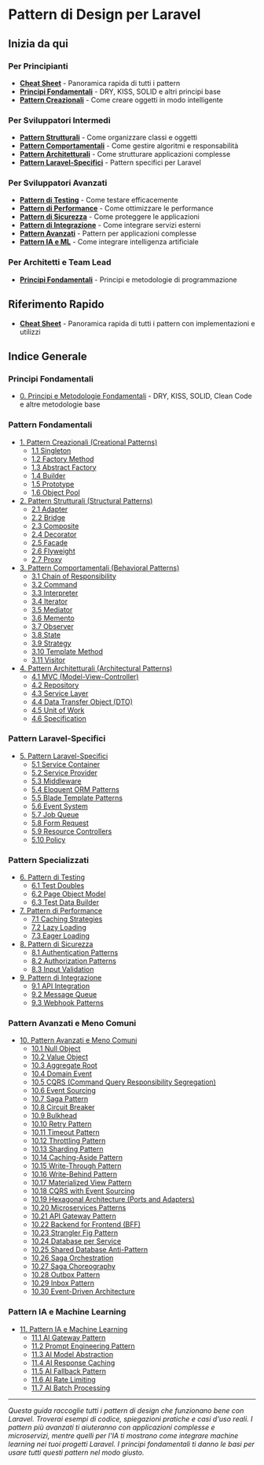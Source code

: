 # Pattern di Design per Laravel

## Inizia da qui

### Per Principianti
- [**Cheat Sheet**](CHEAT-SHEET.md) - Panoramica rapida di tutti i pattern
- [**Principi Fondamentali**](00-fondamentali/README.md) - DRY, KISS, SOLID e altri principi base
- [**Pattern Creazionali**](01-pattern-creazionali/README.md) - Come creare oggetti in modo intelligente

### Per Sviluppatori Intermedi
- [**Pattern Strutturali**](02-pattern-strutturali/) - Come organizzare classi e oggetti
- [**Pattern Comportamentali**](03-pattern-comportamentali/) - Come gestire algoritmi e responsabilità
- [**Pattern Architetturali**](04-pattern-architetturali/) - Come strutturare applicazioni complesse
- [**Pattern Laravel-Specifici**](05-pattern-laravel-specifici/) - Pattern specifici per Laravel

### Per Sviluppatori Avanzati
- [**Pattern di Testing**](06-pattern-testing/) - Come testare efficacemente
- [**Pattern di Performance**](07-pattern-performance/) - Come ottimizzare le performance
- [**Pattern di Sicurezza**](08-pattern-sicurezza/) - Come proteggere le applicazioni
- [**Pattern di Integrazione**](09-pattern-integrazione/) - Come integrare servizi esterni
- [**Pattern Avanzati**](10-pattern-avanzati/) - Pattern per applicazioni complesse
- [**Pattern IA e ML**](11-pattern-ia-ml/) - Come integrare intelligenza artificiale

### Per Architetti e Team Lead
- [**Principi Fondamentali**](00-fondamentali/README.md) - Principi e metodologie di programmazione

## Riferimento Rapido
- [**Cheat Sheet**](CHEAT-SHEET.md) - Panoramica rapida di tutti i pattern con implementazioni e utilizzi

## Indice Generale

### Principi Fondamentali
- [0. Principi e Metodologie Fondamentali](00-fondamentali/README.md) - DRY, KISS, SOLID, Clean Code e altre metodologie base

### Pattern Fondamentali
- [1. Pattern Creazionali (Creational Patterns)](01-pattern-creazionali/README.md)
  - [1.1 Singleton](01-pattern-creazionali/01-singleton/singleton-pattern.md)
  - [1.2 Factory Method](01-pattern-creazionali/02-factory-method/factory-method-pattern.md)
  - [1.3 Abstract Factory](01-pattern-creazionali/03-abstract-factory/abstract-factory-pattern.md)
  - [1.4 Builder](01-pattern-creazionali/04-builder/builder-pattern.md)
  - [1.5 Prototype](01-pattern-creazionali/05-prototype/prototype-pattern.md)
  - [1.6 Object Pool](01-pattern-creazionali/06-object-pool/object-pool-pattern.md)
- [2. Pattern Strutturali (Structural Patterns)](02-pattern-strutturali/)
  - [2.1 Adapter](02-pattern-strutturali/01-adapter/)
  - [2.2 Bridge](02-pattern-strutturali/02-bridge/)
  - [2.3 Composite](02-pattern-strutturali/03-composite/)
  - [2.4 Decorator](02-pattern-strutturali/04-decorator/)
  - [2.5 Facade](02-pattern-strutturali/05-facade/)
  - [2.6 Flyweight](02-pattern-strutturali/06-flyweight/)
  - [2.7 Proxy](02-pattern-strutturali/07-proxy/)
- [3. Pattern Comportamentali (Behavioral Patterns)](03-pattern-comportamentali/)
  - [3.1 Chain of Responsibility](03-pattern-comportamentali/01-chain-of-responsibility/)
  - [3.2 Command](03-pattern-comportamentali/02-command/)
  - [3.3 Interpreter](03-pattern-comportamentali/03-interpreter/)
  - [3.4 Iterator](03-pattern-comportamentali/04-iterator/)
  - [3.5 Mediator](03-pattern-comportamentali/05-mediator/)
  - [3.6 Memento](03-pattern-comportamentali/06-memento/)
  - [3.7 Observer](03-pattern-comportamentali/07-observer/)
  - [3.8 State](03-pattern-comportamentali/08-state/)
  - [3.9 Strategy](03-pattern-comportamentali/09-strategy/)
  - [3.10 Template Method](03-pattern-comportamentali/10-template-method/)
  - [3.11 Visitor](03-pattern-comportamentali/11-visitor/)
- [4. Pattern Architetturali (Architectural Patterns)](04-pattern-architetturali/)
  - [4.1 MVC (Model-View-Controller)](04-pattern-architetturali/01-mvc/)
  - [4.2 Repository](04-pattern-architetturali/02-repository/)
  - [4.3 Service Layer](04-pattern-architetturali/03-service-layer/)
  - [4.4 Data Transfer Object (DTO)](04-pattern-architetturali/04-dto/)
  - [4.5 Unit of Work](04-pattern-architetturali/05-unit-of-work/)
  - [4.6 Specification](04-pattern-architetturali/06-specification/)

### Pattern Laravel-Specifici
- [5. Pattern Laravel-Specifici](05-pattern-laravel-specifici/)
  - [5.1 Service Container](05-pattern-laravel-specifici/01-service-container/)
  - [5.2 Service Provider](05-pattern-laravel-specifici/02-service-provider/)
  - [5.3 Middleware](05-pattern-laravel-specifici/03-middleware/)
  - [5.4 Eloquent ORM Patterns](05-pattern-laravel-specifici/04-eloquent-orm/)
  - [5.5 Blade Template Patterns](05-pattern-laravel-specifici/05-blade-templates/)
  - [5.6 Event System](05-pattern-laravel-specifici/06-event-system/)
  - [5.7 Job Queue](05-pattern-laravel-specifici/07-job-queue/)
  - [5.8 Form Request](05-pattern-laravel-specifici/08-form-request/)
  - [5.9 Resource Controllers](05-pattern-laravel-specifici/09-resource-controllers/)
  - [5.10 Policy](05-pattern-laravel-specifici/10-policy/)

### Pattern Specializzati
- [6. Pattern di Testing](06-pattern-testing/)
  - [6.1 Test Doubles](06-pattern-testing/01-test-doubles/)
  - [6.2 Page Object Model](06-pattern-testing/02-page-object-model/)
  - [6.3 Test Data Builder](06-pattern-testing/03-test-data-builder/)
- [7. Pattern di Performance](07-pattern-performance/)
  - [7.1 Caching Strategies](07-pattern-performance/01-caching-strategies/)
  - [7.2 Lazy Loading](07-pattern-performance/02-lazy-loading/)
  - [7.3 Eager Loading](07-pattern-performance/03-eager-loading/)
- [8. Pattern di Sicurezza](08-pattern-sicurezza/)
  - [8.1 Authentication Patterns](08-pattern-sicurezza/01-authentication/)
  - [8.2 Authorization Patterns](08-pattern-sicurezza/02-authorization/)
  - [8.3 Input Validation](08-pattern-sicurezza/03-input-validation/)
- [9. Pattern di Integrazione](09-pattern-integrazione/)
  - [9.1 API Integration](09-pattern-integrazione/01-api-integration/)
  - [9.2 Message Queue](09-pattern-integrazione/02-message-queue/)
  - [9.3 Webhook Patterns](09-pattern-integrazione/03-webhook-patterns/)

### Pattern Avanzati e Meno Comuni
- [10. Pattern Avanzati e Meno Comuni](10-pattern-avanzati/)
  - [10.1 Null Object](10-pattern-avanzati/01-null-object/null-object-pattern.md)
  - [10.2 Value Object](10-pattern-avanzati/02-value-object/value-object-pattern.md)
  - [10.3 Aggregate Root](10-pattern-avanzati/03-aggregate-root/aggregate-root-pattern.md)
  - [10.4 Domain Event](10-pattern-avanzati/04-domain-event/domain-event-pattern.md)
  - [10.5 CQRS (Command Query Responsibility Segregation)](10-pattern-avanzati/05-cqrs/)
  - [10.6 Event Sourcing](10-pattern-avanzati/06-event-sourcing/)
  - [10.7 Saga Pattern](10-pattern-avanzati/07-saga-pattern/)
  - [10.8 Circuit Breaker](10-pattern-avanzati/08-circuit-breaker/)
  - [10.9 Bulkhead](10-pattern-avanzati/09-bulkhead/)
  - [10.10 Retry Pattern](10-pattern-avanzati/10-retry-pattern/)
  - [10.11 Timeout Pattern](10-pattern-avanzati/11-timeout-pattern/)
  - [10.12 Throttling Pattern](10-pattern-avanzati/12-throttling-pattern/)
  - [10.13 Sharding Pattern](10-pattern-avanzati/13-sharding-pattern/)
  - [10.14 Caching-Aside Pattern](10-pattern-avanzati/14-caching-aside/)
  - [10.15 Write-Through Pattern](10-pattern-avanzati/15-write-through/)
  - [10.16 Write-Behind Pattern](10-pattern-avanzati/16-write-behind/)
  - [10.17 Materialized View Pattern](10-pattern-avanzati/17-materialized-view/)
  - [10.18 CQRS with Event Sourcing](10-pattern-avanzati/18-cqrs-event-sourcing/)
  - [10.19 Hexagonal Architecture (Ports and Adapters)](10-pattern-avanzati/19-hexagonal-architecture/)
  - [10.20 Microservices Patterns](10-pattern-avanzati/20-microservices/)
  - [10.21 API Gateway Pattern](10-pattern-avanzati/21-api-gateway/)
  - [10.22 Backend for Frontend (BFF)](10-pattern-avanzati/22-backend-for-frontend/)
  - [10.23 Strangler Fig Pattern](10-pattern-avanzati/23-strangler-fig/)
  - [10.24 Database per Service](10-pattern-avanzati/24-database-per-service/)
  - [10.25 Shared Database Anti-Pattern](10-pattern-avanzati/25-shared-database-antipattern/)
  - [10.26 Saga Orchestration](10-pattern-avanzati/26-saga-orchestration/)
  - [10.27 Saga Choreography](10-pattern-avanzati/27-saga-choreography/)
  - [10.28 Outbox Pattern](10-pattern-avanzati/28-outbox-pattern/)
  - [10.29 Inbox Pattern](10-pattern-avanzati/29-inbox-pattern/)
  - [10.30 Event-Driven Architecture](10-pattern-avanzati/30-event-driven-architecture/)

### Pattern IA e Machine Learning
- [11. Pattern IA e Machine Learning](11-pattern-ia-ml/)
  - [11.1 AI Gateway Pattern](11-pattern-ia-ml/01-ai-gateway/ai-gateway-pattern.md)
  - [11.2 Prompt Engineering Pattern](11-pattern-ia-ml/02-prompt-engineering/prompt-engineering-pattern.md)
  - [11.3 AI Model Abstraction](11-pattern-ia-ml/03-ai-model-abstraction/ai-model-abstraction-pattern.md)
  - [11.4 AI Response Caching](11-pattern-ia-ml/04-ai-response-caching/ai-response-caching-pattern.md)
  - [11.5 AI Fallback Pattern](11-pattern-ia-ml/05-ai-fallback/ai-fallback-pattern.md)
  - [11.6 AI Rate Limiting](11-pattern-ia-ml/06-ai-rate-limiting/ai-rate-limiting-pattern.md)
  - [11.7 AI Batch Processing](11-pattern-ia-ml/07-ai-batch-processing/ai-batch-processing-pattern.md)


---

*Questa guida raccoglie tutti i pattern di design che funzionano bene con Laravel. Troverai esempi di codice, spiegazioni pratiche e casi d'uso reali. I pattern più avanzati ti aiuteranno con applicazioni complesse e microservizi, mentre quelli per l'IA ti mostrano come integrare machine learning nei tuoi progetti Laravel. I principi fondamentali ti danno le basi per usare tutti questi pattern nel modo giusto.*


